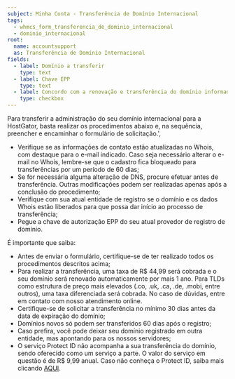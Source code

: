 ```yaml
---
subject: Minha Conta - Transferência de Domínio Internacional
tags:
  - whmcs_form_transferencia_de_dominio_internacional
  - dominio_internacional
root:
  name: accountsupport
  as: Transferência de Domínio Internacional
fields:
  - label: Domínio a transferir
    type: text
  - label: Chave EPP
    type: text
  - label: Concordo com a renovação e transferência do domínio informado
    type: checkbox
---
```


Para transferir a administração do seu domínio internacional para a HostGator, basta realizar os procedimentos abaixo e, na sequência, preencher e encaminhar o formulário de solicitação.',
  - Verifique se as informações de contato estão atualizadas no Whois, com destaque para o e-mail indicado. Caso seja necessário alterar o e-mail no Whois, lembre-se que o cadastro fica bloqueado para transferências por um período de 60 dias;
  - Se for necessária alguma alteração de DNS, procure efetuar antes de transferência. Outras modificações podem ser realizadas apenas após a conclusão do procedimento;
  - Verifique com sua atual entidade de registro se o domínio e os dados Whois estão liberados para que possa dar início ao processo de transferência;
  - Pegue a chave de autorização EPP do seu atual provedor de registro de domínio.


É importante que saiba:
  - Antes de enviar o formulário, certifique-se de ter realizado todos os procedimentos descritos acima;
  - Para realizar a transferência, uma taxa de R$ 44,99 será cobrada e o seu domínio será renovado automaticamente por mais 1 ano. Para TLDs como estrutura de preço mais elevados (.co, .uk, .ca, .de, .mobi, entre outros), uma taxa diferenciada será cobrada. No caso de dúvidas, entre em contato com nosso atendimento online.
  - Certifique-se de solicitar a transferência no mínimo 30 dias antes da data de expiração do domínio;
  - Domínios novos só podem ser transferidos 60 dias após o registro;
  - Caso prefira, você pode deixar seu domínio registrado em outra entidade, mas apontando para os nossos servidores;
  - O serviço Protect ID não acompanha a sua transferência do domínio, sendo oferecido como um serviço a parte. O valor do serviço em questão é de R$ 9,99 anual. Caso não conheça o Protect ID, saiba mais clicando [AQUI](https://suporte.hostgator.com.br/hc/pt-br/articles/115000599794).